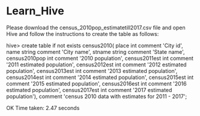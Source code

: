 # Learn_Hive

Please download the census_2010pop_estimatetill2017.csv file and open Hive and follow the instructions to create the table as follows:


hive> create table if not exists census2010(
place int comment 'City id',
name string comment 'City name',
stname string comment 'State name',
census2010pop int comment '2010 population',
census2011est int comment '2011 estimated population',
census2012est int comment '2012 estimated population',
census2013est int comment '2013 estimated population', 
census2014est int comment '2014 estimated population', 
census2015est int comment '2015 estimated population', 
census2016est int comment '2016 estimated population', 
census2017est int comment '2017 estimated population'),
comment 'census 2010 data with estimates for 2011 - 2017'; 

OK 
Time taken: 2.47 seconds 
